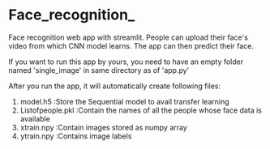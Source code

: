# Face_recognition_
Face recognition web app with streamlit. People can upload their face's video from which CNN model learns. The app can then predict their face.

If you want to run this app by yours, you need to have an empty folder named 'single_image' in same directory as of 'app.py'
  
After you run the app, it will automatically create following files:
 1. model.h5          :Store the Sequential model to avail transfer learning
 2. Listofpeople.pkl  :Contain the names of all the people whose face data is available
 3. xtrain.npy        :Contain images stored as numpy array
 4. ytrain.npy        :Contains image labels
